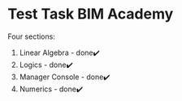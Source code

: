 # Test Task BIM Academy
Four sections:
1. Linear Algebra - done✔️
2. Logics - done✔️
3. Manager Console - done✔️
4. Numerics - done✔️
